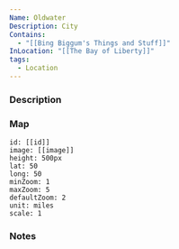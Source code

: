 ```yaml
---
Name: Oldwater
Description: City
Contains:
  - "[[Bing Biggum's Things and Stuff]]"
InLocation: "[[The Bay of Liberty]]"
tags:
  - Location
---
```



### Description


### Map
```leaflet
id: [[id]]
image: [[image]]
height: 500px
lat: 50
long: 50
minZoom: 1
maxZoom: 5
defaultZoom: 2
unit: miles
scale: 1
```


### Notes
